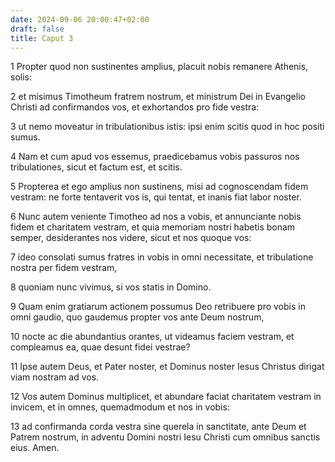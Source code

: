 ```yaml
---
date: 2024-09-06 20:00:47+02:00
draft: false
title: Caput 3
---
```





1 Propter quod non sustinentes amplius, placuit nobis remanere Athenis, solis:

2 et misimus Timotheum fratrem nostrum, et ministrum Dei in Evangelio Christi ad confirmandos vos, et exhortandos pro fide vestra:

3 ut nemo moveatur in tribulationibus istis: ipsi enim scitis quod in hoc positi sumus.

4 Nam et cum apud vos essemus, praedicebamus vobis passuros nos tribulationes, sicut et factum est, et scitis.

5 Propterea et ego amplius non sustinens, misi ad cognoscendam fidem vestram: ne forte tentaverit vos is, qui tentat, et inanis fiat labor noster.

6 Nunc autem veniente Timotheo ad nos a vobis, et annunciante nobis fidem et charitatem vestram, et quia memoriam nostri habetis bonam semper, desiderantes nos videre, sicut et nos quoque vos:

7 ideo consolati sumus fratres in vobis in omni necessitate, et tribulatione nostra per fidem vestram,

8 quoniam nunc vivimus, si vos statis in Domino.

9 Quam enim gratiarum actionem possumus Deo retribuere pro vobis in omni gaudio, quo gaudemus propter vos ante Deum nostrum,

10 nocte ac die abundantius orantes, ut videamus faciem vestram, et compleamus ea, quae desunt fidei vestrae?

11 Ipse autem Deus, et Pater noster, et Dominus noster Iesus Christus dirigat viam nostram ad vos.

12 Vos autem Dominus multiplicet, et abundare faciat charitatem vestram in invicem, et in omnes, quemadmodum et nos in vobis:

13 ad confirmanda corda vestra sine querela in sanctitate, ante Deum et Patrem nostrum, in adventu Domini nostri Iesu Christi cum omnibus sanctis eius. Amen.

